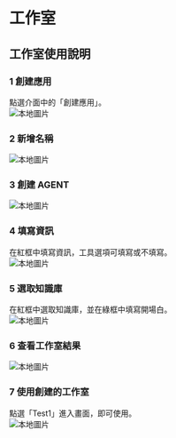 # 工作室

## 工作室使用說明

### 1 創建應用  
點選介面中的「創建應用」。  
![本地圖片](.images\ONE.png "本地圖片示例")

### 2 新增名稱  
![本地圖片](.images\TWO.png "本地圖片示例")

### 3 創建 AGENT  
![本地圖片](.images\THREE.png "本地圖片示例")
### 4 填寫資訊  
在紅框中填寫資訊，工具選項可填寫或不填寫。  
![本地圖片](.images\FOUR.png "本地圖片示例")

### 5 選取知識庫  
在紅框中選取知識庫，並在綠框中填寫開場白。  
![本地圖片](.images\FIVE.png "本地圖片示例")  

### 6 查看工作室結果  
![本地圖片](.images\SIX.png "本地圖片示例")

### 7 使用創建的工作室  
點選「Test1」進入畫面，即可使用。  
![本地圖片](.images\SEVEN.png "本地圖片示例")